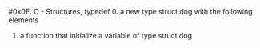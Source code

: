 #0x0E. C - Structures, typedef
0. a new type struct dog with the following elements
1. a function that initialize a variable of type struct dog
